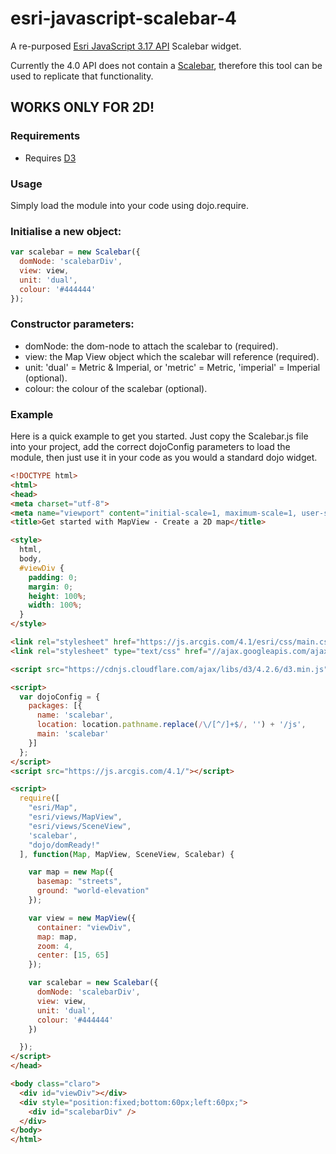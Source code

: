 # esri-javascript-scalebar-4

A re-purposed [Esri JavaScript 3.17 API](https://developers.arcgis.com/javascript/) Scalebar widget.

Currently the 4.0 API does not contain a [Scalebar](https://developers.arcgis.com/javascript/3/jsapi/scalebar-amd.html), therefore this tool can be used to replicate that functionality.

## WORKS ONLY FOR 2D!

### Requirements

* Requires [D3](https://d3js.org/)

### Usage
Simply load the module into your code using dojo.require.

### Initialise a new object:

```js
var scalebar = new Scalebar({
  domNode: 'scalebarDiv',
  view: view,
  unit: 'dual',
  colour: '#444444'
});
```

### Constructor parameters:

* domNode: the dom-node to attach the scalebar to (required).
* view: the Map View object which the scalebar will reference (required).
* unit: 'dual' = Metric & Imperial, or 'metric' = Metric, 'imperial' = Imperial (optional).
* colour: the colour of the scalebar (optional).

### Example
Here is a quick example to get you started. Just copy the Scalebar.js file into your project, add the correct dojoConfig parameters to load the module, then just use it in your code as you would a standard dojo widget.

```html
<!DOCTYPE html>
<html>
<head>
<meta charset="utf-8">
<meta name="viewport" content="initial-scale=1, maximum-scale=1, user-scalable=no">
<title>Get started with MapView - Create a 2D map</title>

<style>
  html,
  body,
  #viewDiv {
    padding: 0;
    margin: 0;
    height: 100%;
    width: 100%;
  }
</style>

<link rel="stylesheet" href="https://js.arcgis.com/4.1/esri/css/main.css">
<link rel="stylesheet" type="text/css" href="//ajax.googleapis.com/ajax/libs/dojo/1.10.4/dijit/themes/claro/claro.css"/‌​>

<script src="https://cdnjs.cloudflare.com/ajax/libs/d3/4.2.6/d3.min.js"></script>

<script>
  var dojoConfig = {
    packages: [{
      name: 'scalebar',
      location: location.pathname.replace(/\/[^/]+$/, '') + '/js',
      main: 'scalebar'
    }]
  };
</script>
<script src="https://js.arcgis.com/4.1/"></script>

<script>
  require([
    "esri/Map",
    "esri/views/MapView",
    "esri/views/SceneView",
    'scalebar',
    "dojo/domReady!"
  ], function(Map, MapView, SceneView, Scalebar) {

    var map = new Map({
      basemap: "streets",
      ground: "world-elevation"
    });

    var view = new MapView({
      container: "viewDiv",
      map: map,
      zoom: 4,
      center: [15, 65]
    });

    var scalebar = new Scalebar({
      domNode: 'scalebarDiv',
      view: view,
      unit: 'dual',
      colour: '#444444'
    })

  });
</script>
</head>

<body class="claro">
  <div id="viewDiv"></div>
  <div style="position:fixed;bottom:60px;left:60px;">
    <div id="scalebarDiv" />
  </div>
</body>
</html>
```
